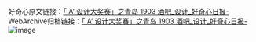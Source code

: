 好奇心原文链接：[「 A’ 设计大奖赛」之青岛 1903 酒吧_设计_好奇心日报-](https://www.qdaily.com/articles/8769.html)
WebArchive归档链接：[「 A’ 设计大奖赛」之青岛 1903 酒吧_设计_好奇心日报-](http://web.archive.org/web/20190623153421/https://www.qdaily.com/articles/8769.html)
![image](http://ww3.sinaimg.cn/large/007d5XDply1g3vdt9v7yqj30u047a7r2)